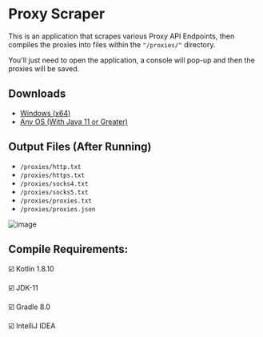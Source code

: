 # Proxy Scraper

This is an application that scrapes various Proxy API Endpoints, then compiles the proxies into files within the `"/proxies/"` directory.

You'll just need to open the application, a console will pop-up and then the proxies will be saved.

Downloads
---
- [Windows (x64)](https://github.com/jetkai/proxy-scraper/releases/download/1.0/windows-64-exec.zip)
- [Any OS (With Java 11 or Greater)](https://github.com/jetkai/proxy-scraper/releases/download/1.0/proxy-scraper.jar)

Output Files (After Running)
---
- `/proxies/http.txt`
- `/proxies/https.txt`
- `/proxies/socks4.txt`
- `/proxies/socks5.txt`
- `/proxies/proxies.txt`
- `/proxies/proxies.json`

![image](https://user-images.githubusercontent.com/26250917/219645876-df1a6609-c75d-479a-aa60-146d8a4847bc.png)


Compile Requirements:
---
☑️ Kotlin 1.8.10

☑️ JDK-11

☑️ Gradle 8.0

☑️ IntelliJ IDEA
